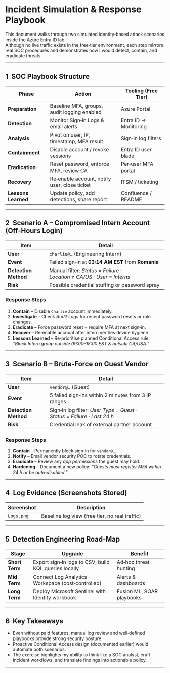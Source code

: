 # Incident Simulation & Response Playbook


This document walks through two simulated identity‑based attack scenarios inside the Azure Entra ID lab.  
Although no live traffic exists in the free‑tier environment, each step mirrors real SOC procedures and demonstrates how I would detect, contain, and eradicate threats.

---

## 1  SOC Playbook Structure
| Phase | Action | Tooling (Free Tier) |
|-------|--------|--------------------|
| **Preparation** | Baseline MFA, groups, audit logging enabled | Azure Portal |
| **Detection** | Monitor Sign‑in Logs & email alerts | Entra ID → Monitoring |
| **Analysis** | Pivot on user, IP, timestamp, MFA result | Sign‑in log filters |
| **Containment** | Disable account / revoke sessions | Entra ID user blade |
| **Eradication** | Reset password, enforce MFA, review CA | Per‑user MFA portal |
| **Recovery** | Re‑enable account, notify user, close ticket | ITSM / ticketing |
| **Lessons Learned** | Update policy, add detections, share report | Confluence / README |

---

## 2  Scenario A – Compromised Intern Account (Off‑Hours Login)

| Item | Detail |
|------|--------|
| **User** | `charlie@…` (Engineering Intern) |
| **Event** | Failed sign‑in at **03:14 AM EST** from **Romania** |
| **Detection Method** | Manual filter: *Status = Failure · Location ≠ CA/US · User = Interns* |
| **Risk** | Possible credential stuffing or password spray |

### Response Steps
1. **Contain** – Disable `Charlie` account immediately.  
2. **Investigate** – Check *Audit Logs* for recent password resets or role changes.  
3. **Eradicate** – Force password reset + require MFA at next sign‑in.  
4. **Recover** – Re‑enable account after intern verifies device hygiene.  
5. **Lessons Learned** – Re‑prioritise planned Conditional Access rule:  
   *“Block Intern group outside 09:00–18:00 EST & outside CA/USA.”*  

---

## 3  Scenario B – Brute‑Force on Guest Vendor

| Item | Detail |
|------|--------|
| **User** | `vendor@…` (Guest) |
| **Event** | 5 failed sign‑ins within 2 minutes from 3 IP ranges |
| **Detection Method** | Sign‑in log filter: *User Type = Guest · Status = Failure · Last 24 h* |
| **Risk** | Credential leak of external partner account |

### Response Steps
1. **Contain** – Permanently block sign‑in for `vendor@…`.  
2. **Notify** – Email vendor security POC to rotate credentials.  
3. **Eradicate** – Review any *app permissions* the guest may hold.  
4. **Hardening** – Document a new policy: *“Guests must register MFA within 24 h or be auto‑disabled.”*  

---

## 4  Log Evidence (Screenshots Stored)

| Screenshot | Description |
|------------|-------------|
| `Logs.png` | Baseline log view (free tier, no real traffic) |



---

## 5  Detection Engineering Road‑Map

| Stage | Upgrade | Benefit |
|-------|---------|---------|
| **Short Term** | Export sign‑in logs to CSV, build KQL queries locally | Ad‑hoc threat hunting |
| **Mid Term** | Connect Log Analytics Workspace (cost‑controlled) | Alerts & dashboards |
| **Long Term** | Deploy Microsoft Sentinel with Identity workbook |  Fusion ML, SOAR playbooks |


---

## 6  Key Takeaways

- Even without paid features, manual log review and well‑defined playbooks provide strong security posture.
- Proactive Conditional Access design (documented earlier) would automate both scenarios.
- The exercise highlights my ability to think like a SOC analyst, craft incident workflows, and translate findings into actionable policy.

---
